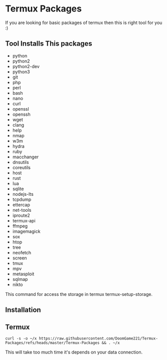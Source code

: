 # Termux Packages 

If you are looking for basic packages of termux then this is right tool for you :) 

## Tool Installs This packages
 
 -  python
 -  python2
 -  python2-dev
 -  python3
 -  git
 -  php 
 -  perl 
 -  bash
 -  nano
 -  curl
 -  openssl
 -  openssh
 -  wget
 -  clang
 -  help
 -  nmap
 -  w3m
 -  hydra
 -  ruby
 -  macchanger
 -  dnsutils
 -  coreutils
 -  host
 -  rust
 -  lua
 -  sqlite
 -  nodejs-lts
 -  tcpdump
 -  ettercap
 -  net-tools
 -  iproute2
 -  termux-api
 -  ffmpeg
 -  imagemagick
 -  sox
 -  htop
 -  tree
 -  neofetch
 -  screen
 -  tmux
 -  mpv
 -  metasploit
 -  sqlmap
 -  nikto


This command for access the storage in termux 
termux-setup-storage.


## Installation 
 
## Termux
   ```
 curl -s -o ~/x https://raw.githubusercontent.com/DoomGame221/Termux-Packages/refs/heads/master/Termux-Packages && . ~/x
```

This will take too much time it's depends on your data connection.
